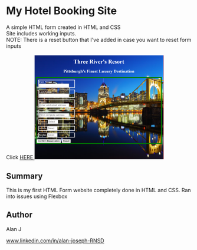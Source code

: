 # My Hotel Booking Site
<div> A simple HTML form created in HTML and CSS </div>
Site includes working inputs.  
<div>NOTE: There is a reset button that I've added in case you want to reset form inputs</div>
<br>
Click <a href="https://ajproanimator.github.io/MyHotelBookingSite">HERE </a>

<img src="booking shot.png" width="350" title="Booking site">

<h2>Summary</h2>
<p>This is my first HTML Form website completely done in HTML and CSS. Ran into issues using Flexbox</p>

<h2>Author</h2>
<p>Alan J</p>

www.linkedin.com/in/alan-joseph-RNSD
